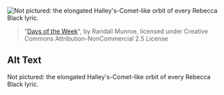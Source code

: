 ![Not pictured: the elongated Halley's-Comet-like orbit of every Rebecca Black lyric.](https://imgs.xkcd.com/comics/days_of_the_week.png)
> "[Days of the Week](https://xkcd.com/930/)", by Randall Munroe, licensed under Creative Commons Attribution-NonCommercial 2.5 License

## Alt Text
Not pictured: the elongated Halley's-Comet-like orbit of every Rebecca Black lyric.
